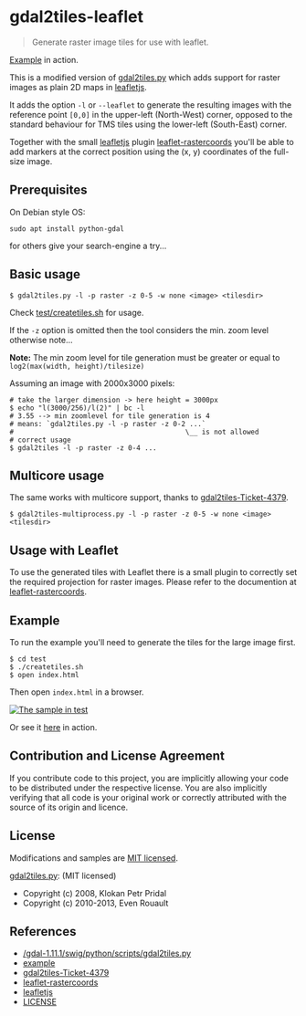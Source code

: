 # gdal2tiles-leaflet

> Generate raster image tiles for use with leaflet.

[Example][example] in action.

This is a modified version of [gdal2tiles.py][] which adds support for raster images as plain 2D maps in [leafletjs][].

It adds the option `-l` or `--leaflet` to generate the resulting images with the reference point `[0,0]` in the upper-left (North-West) corner, opposed to the standard behaviour for TMS tiles using the lower-left (South-East) corner.

Together with the small [leafletjs][] plugin [leaflet-rastercoords][] you'll be able to add markers at the correct position using the (x, y) coordinates of the full-size image.

## Prerequisites

On Debian style OS:

    sudo apt install python-gdal

for others give your search-engine a try...

## Basic usage

````
$ gdal2tiles.py -l -p raster -z 0-5 -w none <image> <tilesdir>
````

Check [test/createtiles.sh](test/createtiles.sh) for usage.

If the `-z` option is omitted then the tool considers the min. zoom level otherwise note...

**Note:** The min zoom level for tile generation must be greater or
equal to `log2(max(width, height)/tilesize)`

Assuming an image with 2000x3000 pixels:

````
# take the larger dimension -> here height = 3000px
$ echo "l(3000/256)/l(2)" | bc -l
# 3.55 --> min zoomlevel for tile generation is 4
# means: `gdal2tiles.py -l -p raster -z 0-2 ...`
#                                          \__ is not allowed
# correct usage
$ gdal2tiles -l -p raster -z 0-4 ...
````

## Multicore usage

The same works with multicore support, thanks to [gdal2tiles-Ticket-4379][].

````
$ gdal2tiles-multiprocess.py -l -p raster -z 0-5 -w none <image> <tilesdir>
````

## Usage with Leaflet

To use the generated tiles with Leaflet there is a small plugin to correctly set the required projection for raster images.
Please refer to the documention at [leaflet-rastercoords][].

## Example

To run the example you'll need to generate the tiles for the large image first.

````
$ cd test
$ ./createtiles.sh
$ open index.html
````

Then open `index.html` in a browser.

[![The sample in test](test.png)][example]

Or see it [here][example] in action.

## Contribution and License Agreement

If you contribute code to this project, you are implicitly allowing your
code to be distributed under the respective license. You are also implicitly
verifying that all code is your original work or correctly attributed
with the source of its origin and licence.

## License

Modifications and samples are [MIT licensed][LICENSE].

[gdal2tiles.py][]: (MIT licensed)
* Copyright (c) 2008, Klokan Petr Pridal
* Copyright (c) 2010-2013, Even Rouault

## References

<!-- !ref -->

* [/gdal-1.11.1/swig/python/scripts/gdal2tiles.py][gdal2tiles.py]
* [example][example]
* [gdal2tiles-Ticket-4379][gdal2tiles-Ticket-4379]
* [leaflet-rastercoords][leaflet-rastercoords]
* [leafletjs][leafletjs]
* [LICENSE][LICENSE]

<!-- ref! -->

[LICENSE]: ./LICENSE
[leafletjs]: http://leafletjs.com
[leaflet-rastercoords]: https://github.com/commenthol/leaflet-rastercoords
[gdal2tiles.py]: http://download.osgeo.org/gdal/1.11.1/gdal-1.11.1.tar.gz "/gdal-1.11.1/swig/python/scripts/gdal2tiles.py"
[gdal2tiles-Ticket-4379]: http://trac.osgeo.org/gdal/ticket/4379
[example]: https://commenthol.github.io/leaflet-rastercoords/
